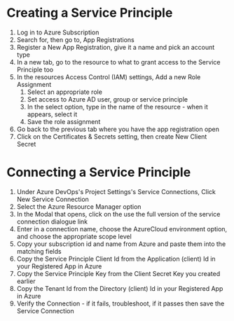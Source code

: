 # Creating a Service Principle

1. Log in to Azure Subscription
1. Search for, then go to, App Registrations 
1. Register a New App Registration, give it a name and pick an account type
1. In a new tab, go to the resource to what to grant access to the Service Principle too
1. In the resources Access Control (IAM) settings, Add a new Role Assignment
    1. Select an appropriate role
    1. Set access to Azure AD user, group or service principle
    1. In the select option, type in the name of the resource - when it appears, select it
    1. Save the role assignment
1. Go back to the previous tab where you have the app registration open
1. Click on the Certificates & Secrets setting, then create New Client Secret


# Connecting a Service Principle

1. Under Azure DevOps's Project Settings's Service Connections, Click New Service Connection
1. Select the Azure Resource Manager option
1. In the Modal that opens, click on the use the full version of the service connection dialogue link
1. Enter in a connection name, choose the AzureCloud environment option, and choose the appropriate scope level
1. Copy your subscription id and name from Azure and paste them into the matching fields
1. Copy the Service Principle Client Id from the Application (client) Id in your Registered App in Azure
1. Copy the Service Principle Key from the Client Secret Key you created earlier
1. Copy the Tenant Id from the Directory (client) Id in your Registered App in Azure
1. Verify the Connection - if it fails, troubleshoot, if it passes then save the Service Connection